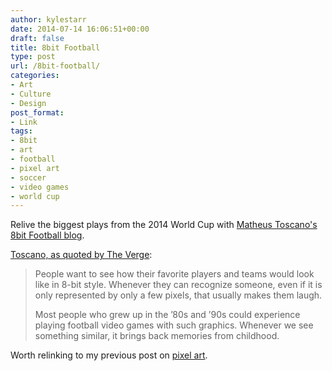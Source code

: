 ```yaml
---
author: kylestarr
date: 2014-07-14 16:06:51+00:00
draft: false
title: 8bit Football
type: post
url: /8bit-football/
categories:
- Art
- Culture
- Design
post_format:
- Link
tags:
- 8bit
- art
- football
- pixel art
- soccer
- video games
- world cup
---
```


Relive the biggest plays from the 2014 World Cup with [Matheus Toscano's 8bit Football blog](http://8bit-football.com).

[Toscano, as quoted by The Verge](http://theverge.com/2014/7/14/5897753/all-the-world-cups-biggest-moments-in-striking-8-bit-drawings):


<blockquote>People want to see how their favorite players and teams would look like in 8-bit style. Whenever they can recognize someone, even if it is only represented by only a few pixels, that usually makes them laugh.

Most people who grew up in the ’80s and ’90s could experience playing football video games with such graphics. Whenever we see something similar, it brings back memories from childhood.</blockquote>


Worth relinking to my previous post on [pixel art](https://tsogaming.com/2014/07/03/pixel-art/).
